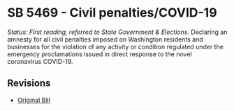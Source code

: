# SB 5469 - Civil penalties/COVID-19
*Status: First reading, referred to State Government & Elections.*
Declaring an amnesty for all civil penalties imposed on Washington residents and businesses for the violation of any activity or condition regulated under the emergency proclamations issued in direct response to the novel coronavirus COVID-19.

## Revisions
* [Original Bill](1/)